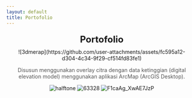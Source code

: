 ```yaml
---
layout: default
title: Portofolio
---
```


<div class="image-container" style="text-align: center; margin: 20px;">
    <div class="title" style="font-size: 24px; font-weight: bold; margin-bottom: 10px;">
        Portofolio
    </div>
    ![3dmerap](https://github.com/user-attachments/assets/fc595a12-d304-4c34-9f29-cf514fd83fe1)
    <p class="caption" style="font-size: 14px; color: #555;">
        Disusun menggunakan overlay citra dengan data ketinggian (digital elevation model) menggunakan aplikasi ArcMap (ArcGIS Desktop).
    </p>

![halftone](https://github.com/user-attachments/assets/36b2802b-b93d-426a-a2ba-9d09f63f01cb)
![63328](https://github.com/user-attachments/assets/4538a657-d84b-4c46-a18b-c40a1020df60)
![F1caAg_XwAE7JzP](https://github.com/user-attachments/assets/39f68a88-e47e-4a5a-a81a-a14141ffc6e3)
